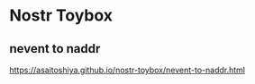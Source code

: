 # Nostr Toybox

## nevent to naddr

https://asaitoshiya.github.io/nostr-toybox/nevent-to-naddr.html
